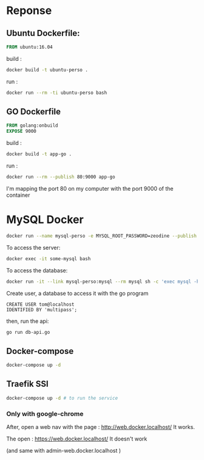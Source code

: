 # Reponse

## Ubuntu Dockerfile:

```DockerFile
FROM ubuntu:16.04
```

build :
```bash
docker build -t ubuntu-perso .
```

run :
```bash
docker run --rm -ti ubuntu-perso bash
```

## GO Dockerfile

```Dockerfile
FROM golang:onbuild
EXPOSE 9000
```

build :
```bash
docker build -t app-go .
```

run :
```bash
docker run --rm --publish 80:9000 app-go
```
I'm mapping the port 80 on my computer with the port 9000 of the container

# MySQL Docker

```bash
docker run --name mysql-perso -e MYSQL_ROOT_PASSWORD=zeodine --publish 3306:3306 -d mysql
```

To access the server:

```bash
docker exec -it some-mysql bash
```

To access the database:

```bash
docker run -it --link mysql-perso:mysql --rm mysql sh -c 'exec mysql -h"$MYSQL_PORT_3306_TCP_ADDR" -P"$MYSQL_PORT_3306_TCP_PORT" -uroot -p"$MYSQL_ENV_MYSQL_ROOT_PASSWORD"'
```

Create user, a database to access it with the go program

```MySQL
CREATE USER tom@localhost
IDENTIFIED BY 'multipass';
```

then, run the api:

```bash
go run db-api.go

```

## Docker-compose

```bash
docker-compose up -d
```

## Traefik SSl

```bash
docker-compose up -d # to run the service
```

### Only with google-chrome

After, open a web nav with the page : http://web.docker.localhost/
It works.

The open : https://web.docker.localhost/
It doesn't work

(and same with admin-web.docker.localhost )
